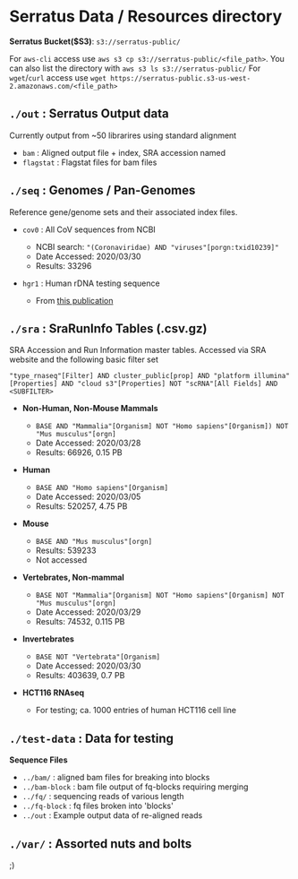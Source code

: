 # Serratus Data / Resources directory

**Serratus Bucket($S3)**: `s3://serratus-public/`

For `aws-cli` access use `aws s3 cp s3://serratus-public/<file_path>`.
You can also list the directory with `aws s3 ls s3://serratus-public/`
For `wget`/`curl` access use `wget https://serratus-public.s3-us-west-2.amazonaws.com/<file_path>`

## `./out` : Serratus Output data
Currently output from ~50 librarires using standard alignment
- `bam` : Aligned output file + index, SRA accession named
- `flagstat` : Flagstat files for bam files

## `./seq` : Genomes / Pan-Genomes
Reference gene/genome sets and their associated index files.

- `cov0`  : All CoV sequences from NCBI
	- NCBI search: `"(Coronaviridae) AND "viruses"[porgn:txid10239]"`
	- Date Accessed: 2020/03/30
	- Results: 33296

- `hgr1`  : Human rDNA testing sequence
	- From [this publication](https://www.biorxiv.org/content/10.1101/118760v2)


## `./sra` : SraRunInfo Tables (.csv.gz)
SRA Accession and Run Information master tables. Accessed via SRA website and the following basic filter set

```
"type_rnaseq"[Filter] AND cluster_public[prop] AND "platform illumina"[Properties] AND "cloud s3"[Properties] NOT "scRNA"[All Fields] AND <SUBFILTER>
```

- **Non-Human, Non-Mouse Mammals**
	- `BASE AND "Mammalia"[Organism] NOT "Homo sapiens"[Organism]) NOT "Mus musculus"[orgn]`
	- Date Accessed: 2020/03/28
	- Results: 66926, 0.15 PB

- **Human**
	- `BASE AND "Homo sapiens"[Organism]`
	- Date Accessed: 2020/03/05
	- Results: 520257, 4.75 PB

- **Mouse**
	- `BASE AND "Mus musculus"[orgn]`
	- Results: 539233
	- Not accessed

- **Vertebrates, Non-mammal**
	- `BASE NOT "Mammalia"[Organism] NOT "Homo sapiens"[Organism] NOT "Mus musculus"[orgn]`
	- Date Accessed: 2020/03/29
	- Results: 74532, 0.115 PB

- **Invertebrates**
	- `BASE NOT "Vertebrata"[Organism]`
	- Date Accessed: 2020/03/30
	- Results: 403639, 0.7 PB

- **HCT116 RNAseq**
	- For testing; ca. 1000 entries of human HCT116 cell line


## `./test-data` : Data for testing

**Sequence Files**
- `../bam/` : aligned bam files for breaking into blocks
- `../bam-block` : bam file output of fq-blocks requiring merging
- `../fq/`  : sequencing reads of various length
- `../fq-block` : fq files broken into 'blocks'
- `../out` : Example output data of re-aligned reads

## `./var/` : Assorted nuts and bolts
;)

